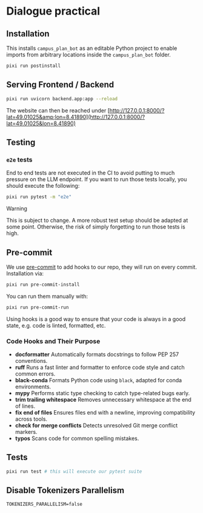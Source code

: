 # Dialogue practical

## Installation

This installs `campus_plan_bot` as an editable Python project to enable imports from arbitrary locations inside the `campus_plan_bot` folder.

```bash
pixi run postinstall
```

## Serving Frontend / Backend

```bash
pixi run uvicorn backend.app:app --reload
```

The website can then be reached under [http://127.0.0.1:8000/?lat=49.01025&amp;lon=8.41890](http://127.0.0.1:8000/?lat=49.01025&lon=8.41890)

## Testing

### `e2e` tests

End to end tests are not executed in the CI to avoid putting to much pressure on the LLM endpoint.
If you want to run those tests locally, you should execute the following:

```bash
pixi run pytest -m "e2e"
```

> [!WARNING]
> This is subject to change. A more robust test setup should be adapted at some point.
> Otherwise, the risk of simply forgetting to run those tests is high.

## Pre-commit

We use [pre-commit](https://pre-commit.com/) to add hooks to our repo, they will run on every commit. Installation via:

```bash
pixi run pre-commit-install
```

You can run them manually with:

```bash
pixi run pre-commit-run
```

Using hooks is a good way to ensure that your code is always in a good state, e.g. code is linted, formatted, etc.

### Code Hooks and Their Purpose

- **docformatter**
  Automatically formats docstrings to follow PEP 257 conventions.
- **ruff**
  Runs a fast linter and formatter to enforce code style and catch common errors.
- **black-conda**
  Formats Python code using `black`, adapted for conda environments.
- **mypy**
  Performs static type checking to catch type-related bugs early.
- **trim trailing whitespace**
  Removes unnecessary whitespace at the end of lines.
- **fix end of files**
  Ensures files end with a newline, improving compatibility across tools.
- **check for merge conflicts**
  Detects unresolved Git merge conflict markers.
- **typos**
  Scans code for common spelling mistakes.

## Tests

```bash
pixi run test # this will execute our pytest suite
```

## Disable Tokenizers Parallelism

```
TOKENIZERS_PARALLELISM=false
```
